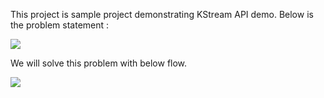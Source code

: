 This project is sample project demonstrating KStream API demo. Below is the problem statement :

![](/resources/problem.jpg)

We will solve this problem with below flow.

![](/resources/problem_dag.jpg)